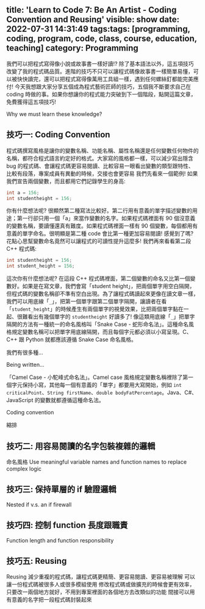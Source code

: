 title: 'Learn to Code 7: Be An Artist - Coding Convention and Reusing'
visible: show
date: 2022-07-31 14:31:49
tags:tags: [programming, coding, program, code, class, course, education, teaching]
category: Programming
---

我們可以把程式寫得像小說或故事書一樣好讀!? 除了基本語法以外，這五項技巧改變了我的程式碼品質。進階的技巧不只可以讓程式碼像故事書一樣簡單易懂，可以被快快讀完，還可以把程式寫得像萬用工具組一樣，遇到任何螺絲釘都能完美應付! 今天我想跟大家分享五個成為程式藝術匠師的技巧，五個我不斷要求自己在 coding 時做的事。如果你想讓你的程式能力突破到下一個階段，點開這篇文章，免費獲得這五項技巧!

<!--more-->

Why we must learn these knowledge?

## 技巧一: Coding Convention
程式碼撰寫風格是讓你的變數名稱、功能名稱、屬性名稱還是任何變數任何物件的名稱，都符合程式語言約定好的格式。大家寫的風格都一樣，可以減少寫出隱含 bug 的程式碼、會讓程式碼更容易閱讀、比較容易一眼看出變數的類型跟特性、比較有段落，專案成員有異動的時候，交接也會更容易
我們先看來一個範例! 如果我們宣告兩個變數，而且都用它們記錄學生的身高:

```cpp
int a = 156;
int studentheight = 156;
```

你有什麼想法呢? 很顯然第二種寫法比較好。第二行用有意義的單字描述變數的用途；第一行卻只用一個「a」來當作變數的名字。如果程式碼裡面有 90 個沒意義的變數名稱，要讀懂還真有難度。如果程式碼裡面一樣有 90 個變數，每個都用有意義的單字命名。很明顯是第二種 code 會比第一種更加容易閱讀! 感覺到了嗎? 花點心思幫變數命名竟然可以讓程式的可讀性提升這麼多! 我們再來看看第二段 C++ 程式碼:

```cpp
int studentheight = 156;
int student_height = 156;
```

這次你有什麼想法呢? 在這段 C++ 程式碼裡面，第二個變數的命名又比第一個變數好。如果是在寫文章，我們會寫「student height」，把兩個單字用空白隔開，但程式碼的變數名稱卻不準有空白出現。為了讓程式碼讀起來更像在讀文章一樣，我們可以用底線「`_`」，把第一個單字跟第二個單字隔開，讓讀者在看「`student_height`」的時候產生有兩個單字的視覺效果，比把兩個單字黏在一起、很難看出有幾個單字的 `studentheight` 好讀多了! 像這類用底線「`_`」把單字隔開的方法有一種統一的命名風格叫「Snake Case - 蛇形命名法」。這種命名風格規定變數名稱可以把單字用底線隔開，而且每個字元都必須以小寫呈現。C、C++ 跟 Python 就都應該遵循 Snake Case 命名風格。

我們有很多種...

Being written...

「Camel Case - 小駝峰式命名法」。Camel case 風格規定變數名稱裡除了第一個字元保持小寫，其他每一個有意義的「單字」都要用大寫開始，例如 `int criticalPoint`、`String firstName`、`double bodyFatPercentage`。Java、C#、JavaScript 的變數就都遵循這種命名法。


Coding convention


縮排

## 技巧二: 用容易閱讀的名字包裝複雜的邏輯
命名風格 Use meaningful variable names and function names to replace complex logic


## 技巧三: 保持單層的 if 驗證邏輯
Nested if v.s. an if firewall

## 技巧四: 控制 function 長度跟職責
Function length and function responsibility

## 技巧五: Reusing
Reusing
減少重複的程式碼，讓程式碼更精簡、更容易閱讀、更容易被理解
可以讓一份程式碼被很多人或很多模組使用
修改程式碼或做擴充的時候會更有效率，只要改一兩個地方就好，不用到專案裡面的各個地方去改類似的功能
間接可以用有意義的名字把一段程式碼封裝起來


